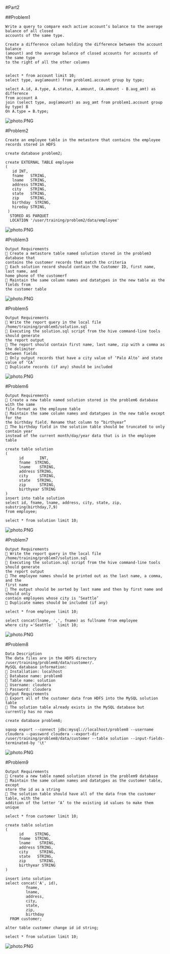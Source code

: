 #Part2

##Problem1
```
Write a query to compare each active account’s balance to the average balance of all closed
accounts of the same type.

Create a difference column holding the difference between the account balance
(amount) and the average balance of closed accounts for accounts of the same type
to the right of all the other columns


select * from account limit 10;
select type, avg(amount) from problem1.account group by type;

select A.id, A.type, A.status, A.amount, (A.amount - B.avg_amt) as difference
from account A 
join (select type, avg(amount) as avg_amt from problem1.account group by type) B
On A.type = B.type;
```
![photo.PNG](https://github.com/nazgoloom/total_test_0719/blob/master/image_p2/problem1.PNG)


#Problem2
```
Create an employee table in the metastore that contains the employee records stored in HDFS
```

```
create database problem2;

create EXTERNAL TABLE employee
(
   id INT,
   fname   STRING,
   lname   STRING,
   address STRING,
   city    STRING,
   state   STRING,
   zip     STRING,
   birthday  STRING,
   hireday STRING,
 )
  STORED AS PARQUET
  LOCATION '/user/training/problem2/data/employee'
```

![photo.PNG](https://github.com/nazgoloom/total_test_0719/blob/master/image_p2/problem2_table%20create.PNG)
  
#Problem3
```
Output Requirements
 Create a metastore table named solution stored in the problem3 database that
contains the customer records that match the criteria
 Each solution record should contain the Customer ID, first name, last name, and
home phone of the customerf
 Maintain the same column names and datatypes in the new table as the fields from
the customer table
```

![photo.PNG](https://github.com/nazgoloom/total_test_0719/blob/master/image_p2/problem3_table%20create.PNG)

#Problem5
```
Output Requirements
 Write the report query in the local file /home/training/problem5/solution.sql
 Executing the solution.sql script from the hive command-line tools should generate
the report output
 The report should contain first name, last name, zip with a comma as the delimiter
between fields
 Only output records that have a city value of ‘Palo Alto’ and state value of ‘CA’
 Duplicate records (if any) should be included
```

![photo.PNG](https://github.com/nazgoloom/total_test_0719/blob/master/image_p2/problem5.PNG)

#Problem6

```
Output Requirements
 Create a new table named solution stored in the problem6 database with the same
file format as the employee table
 Maintain the same column names and datatypes in the new table except for the
the birthday field. Rename that column to “birthyear”
 The birthday field in the solution table should be truncated to only contain year
instead of the current month/day/year data that is in the employee table
```

```
create table solution
(
	  id       INT,
	  fname  STRING,
	  lname    STRING,
	  address STRING,
	  city     STRING,
	  state   STRING,
	  zip      STRING,
	  birthyear STRING
)
insert into table solution
select id, fname, lname, address, city, state, zip, substring(birthday,7,9)
from employee;

select * from solution limit 10;
```

![photo.PNG](https://github.com/nazgoloom/total_test_0719/blob/master/image_p2/problem6.PNG)

#Problem7

```
Output Requirements
 Write the report query in the local file /home/training/problem7/solution.sql
 Executing the solution.sql script from the hive command-line tools should generate
the report output
 The employee names should be printed out as the last name, a comma, and the
first name
 The output should be sorted by last name and then by first name and should only
contain employees whose city is ‘Seattle’
 Duplicate names should be included (if any)
```

```
select * from employee limit 10;

select concat(lname, ',', fname) as fullname from employee 
where city ='Seattle'  limit 10;
```

![photo.PNG](https://github.com/nazgoloom/total_test_0719/blob/master/image_p2/problem7.PNG)


#Problem8

```
Data Description
The data files are in the HDFS directory /user/training/problem8/data/customer/.
MySQL database information:
 Installation: localhost
 Database name: problem8
 Table name: solution
 Username: cloudera
 Password: cloudera
Output Requirements
 Export all of the customer data from HDFS into the MySQL solution table
 The solution table already exists in the MySQL database but currently has no rows
```

```
create database problem8;

sqoop export --connect jdbc:mysql://localhost/problem8 --username cloudera --password cloudera --export-dir /user/training/problem8/data/customer --table solution --input-fields-terminated-by '\t'
```

![photo.PNG](https://github.com/nazgoloom/total_test_0719/blob/master/image_p2/problem8_sqoop.PNG)

#Problem9

```
Output Requirements
 Create a new table named solution stored in the problem9 database
 Maintain the same column names and datatypes as the customer table, except
store the id as a string
 The solution table should have all of the data from the customer table, with the
addition of the letter ‘A’ to the existing id values to make them unique
```

```
select * from customer limit 10;

create table solution
(
	  id     STRING,
	  fname  STRING,
	  lname    STRING,
	  address STRING,
	  city     STRING,
	  state   STRING,
	  zip      STRING,
	  birthyear STRING
)

insert into solution
select concat('A', id),
	     fname,
	     lname,
	     address,
	     city,
	     state,
	     zip,
	     birthday
  FROM customer;
  
alter table customer change id id string;

select * from solution limit 10;
```

![photo.PNG](https://github.com/nazgoloom/total_test_0719/blob/master/image_p2/problem9.PNG)

 
   

   
